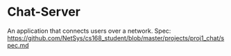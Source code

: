# Chat-Server
An application that connects users over a network.
Spec: https://github.com/NetSys/cs168_student/blob/master/projects/proj1_chat/spec.md
